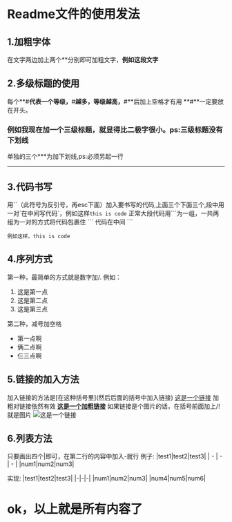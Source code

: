 # Readme文件的使用发法
## 1.加粗字体
在文字两边加上两个\*\*分别即可加粗文字，**例如这段文字**
## 2.多级标题的使用
每个**\#**代表一个等级，**\#**越多，等级越高，**\#**后加上空格才有用
**\#**一定要放在开头。
### 例如我现在加一个三级标题，就显得比二极字很小。ps:三级标题没有下划线
单独的三个\*\*\*为加下划线,ps:必须另起一行
***

## 3.代码书写
用\`\`（此符号为反引号，再esc下面）加入要书写的代码,上面三个下面三个,段中用一对\`在中间写代码\`，例如这样`this is code`
正常大段代码用\`\`\`为一组，一共两组为一对的方式将代码包裹住
\`\`\`
代码在中间
\`\`\`
```
例如这样，this is code

```
## 4.序列方式
第一种，最简单的方式就是数字加/.
例如：
1. 这是第一点
2. 这是第二点
3. 这是第三点

第二种，减号加空格 
- 第一点啊
- 俩二点啊
- 仨三点啊

## 5.链接的加入方法
加入链接的方法是\[在这种括号里\]\(然后后面的括号中加入链接\)
[这是一个链接](https://www.bilibili.com/video/BV1Y5411W7j4/?spm_id_from=333.337.search-card.all.click&vd_source=bb311f54a7671df0ea69db4afaf49631)
加粗对链接依然有效
**[这是一个加粗链接](https://www.bilibili.com/video/BV1Y5411W7j4/?spm_id_from=333.337.search-card.all.click&vd_source=bb311f54a7671df0ea69db4afaf49631)**
如果链接是个图片的话，在括号前面加上/!就是图片
![这是一个链接](https://image.anosu.top/pixiv/direct)

## 6.列表方法

只要画出四个\|即可，在第二行的内容中加入\-就行
例子\:
\|test1\|test2\|test3\|
\|    -       \|   -        \|    -       \|
 \|num1\|num2\|num3\|

实现\:
|test1|test2|test3|
|-|-|-|
|num1|num2|num3|
|num4|num5|num6|

# ok，以上就是所有内容了
